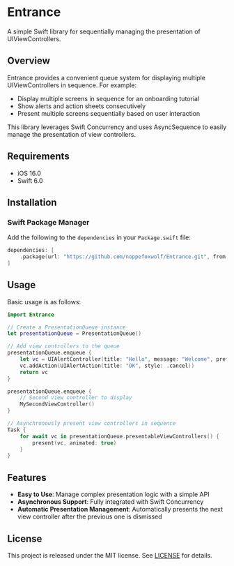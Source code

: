 # Entrance

A simple Swift library for sequentially managing the presentation of UIViewControllers.

## Overview

Entrance provides a convenient queue system for displaying multiple UIViewControllers in sequence. For example:

- Display multiple screens in sequence for an onboarding tutorial
- Show alerts and action sheets consecutively
- Present multiple screens sequentially based on user interaction

This library leverages Swift Concurrency and uses AsyncSequence to easily manage the presentation of view controllers.

## Requirements

- iOS 16.0
- Swift 6.0

## Installation

### Swift Package Manager

Add the following to the `dependencies` in your `Package.swift` file:

```swift
dependencies: [
    .package(url: "https://github.com/noppefoxwolf/Entrance.git", from: "1.0.0")
]
```

## Usage

Basic usage is as follows:

```swift
import Entrance

// Create a PresentationQueue instance
let presentationQueue = PresentationQueue()

// Add view controllers to the queue
presentationQueue.enqueue {
    let vc = UIAlertController(title: "Hello", message: "Welcome", preferredStyle: .alert)
    vc.addAction(UIAlertAction(title: "OK", style: .cancel))
    return vc
}

presentationQueue.enqueue {
    // Second view controller to display
    MySecondViewController()
}

// Asynchronously present view controllers in sequence
Task {
    for await vc in presentationQueue.presentableViewControllers() {
        present(vc, animated: true)
    }
}
```

## Features

- **Easy to Use**: Manage complex presentation logic with a simple API
- **Asynchronous Support**: Fully integrated with Swift Concurrency
- **Automatic Presentation Management**: Automatically presents the next view controller after the previous one is dismissed

## License

This project is released under the MIT license. See [LICENSE](LICENSE) for details.

